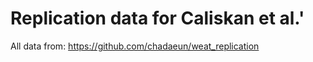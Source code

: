 # Replication data for Caliskan et al.'

All data from: https://github.com/chadaeun/weat_replication